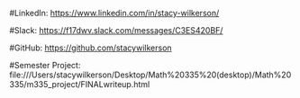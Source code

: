 #LinkedIn: https://www.linkedin.com/in/stacy-wilkerson/

#Slack: https://f17dwv.slack.com/messages/C3ES420BF/

#GitHub: https://github.com/stacywilkerson

#Semester Project: file:///Users/stacywilkerson/Desktop/Math%20335%20(desktop)/Math%20335/m335_project/FINALwriteup.html